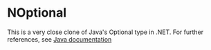 # NOptional
This is a very close clone of Java's Optional type in .NET. For further references, see [Java documentation](https://docs.oracle.com/javase/8/docs/api/java/util/Optional.html)

